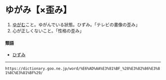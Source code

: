 # ゆがみ【×歪み】

1.  [ゆがむ](ゆがむ（歪む）)こと。ゆがんでいる狀態。ひずみ。「テレビの畫像の歪み」
2.  心が正しくないこと。「性格の歪み」
    

#### 類語

-   [ひずみ](ひずみ（歪み）)

---
`https://dictionary.goo.ne.jp/word/%E6%AD%AA%E3%81%BF_%28%E3%82%86%E3%81%8C%E3%81%BF%29/`
